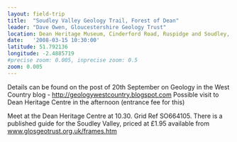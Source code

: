 ```yaml
---
layout: field-trip
title:  "Soudley Valley Geology Trail, Forest of Dean"
leader: "Dave Owen, Gloucestershire Geology Trust"
location: Dean Heritage Museum, Cinderford Road, Ruspidge and Soudley, Forest of Dean, GL14 2UE
date:   '2008-03-15 10:30:00'
latitude: 51.792136
longitude: -2.4885719
#precise zoom: 0.005, inprecise zoom: 0.5
zoom: 0.005
---
```

Details can be found on the post of 20th September on Geology in the West Country blog - <a target="_blank" href="http://geologywestcountry.blogspot.com">http://geologywestcountry.blogspot.com</a>
Possible visit to Dean Heritage Centre in the afternoon (entrance fee for this)

Meet at the Dean Heritage Centre at 10.30. Grid Ref SO664105. There is a published guide for the Soudley Valley, priced at £1.95 available from www.glosgeotrust.org.uk/frames.htm